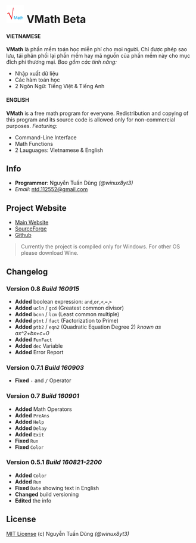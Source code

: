 ![VMath](/logo.png) VMath Beta
==============================

#### VIETNAMESE
**VMath** là phần mềm toán học miễn phí cho mọi người.
Chỉ được phép sao lưu, tái phân phối lại phần mềm hay mã nguồn của phần mềm này cho mục đích phi thương mại.
*Bao gồm các tính năng:*
- Nhập xuất dữ liệu
- Các hàm toán học
- 2 Ngôn Ngữ: Tiếng Việt & Tiếng Anh

#### ENGLISH
**VMath** is a free math program for everyone.
Redistribution and copying of this program and its source code is allowed only for non-commercial purposes.
*Featuring:*
- Command-Line Interface
- Math Functions
- 2 Lauguages: Vietnamese & English

## Info

- **Programmer**: Nguyễn Tuấn Dũng *(@winux8yt3)*
- *Email*: ntd.112552@gmail.com

## Project Website

- [Main Website](https://winux8yt3.github.io/vmath)
- [SourceForge](https://bit.ly/vmath-xplorer)
- [Github](https://bit.ly/vmath-source)

> Currently the project is compiled only for Windows. For other OS please download Wine.

## Changelog

### Version 0.8 *Build 160915*

- **Added** boolean expression: `and`,`or`,`<`,`=`,`>`
- **Added** `ucln` / `gcd` (Greatest common divisor)
- **Added** `bcnn` / `lcm` (Least common multiple)
- **Added** `ptnt` / `fact` (Factorization to Prime)
- **Added** `ptb2` / `eqn2` (Quadratic Equation Degree 2) *known as ax^2+bx+c=0*
- **Added** `FunFact`
- **Added** `dec` Variable
- **Added** Error Report

### Version 0.7.1 *Build 160903*

- **Fixed** `-` and `/` Operator

### Version 0.7 *Build 160901*

- **Added** Math Operators
- **Added** `PreAns`
- **Added** `Help`
- **Added** `Delay`
- **Added** `Exit`
- **Fixed** `Run`
- **Fixed** `Color`

### Version 0.5.1 *Build 160821-2200*

- **Added** `Color`
- **Added** `Run`
- **Fixed** `Date` showing text in English
- **Changed** build versioning
- **Edited** the info

## License
[MIT License](/LICENSE) (c) Nguyễn Tuấn Dũng *(@winux8yt3)*
